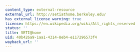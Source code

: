 ```yaml
---
content_type: external-resource
external_url: http://setiathome.berkeley.edu/
has_external_license_warning: true
license: https://en.wikipedia.org/wiki/All_rights_reserved
status: ''
title: SETI@home
uid: 40b426a9-1aa1-4314-8eb4-e117296573f4
wayback_url: ''
---
```

